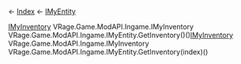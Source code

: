 ← [Index](Api-Index) ← [IMyEntity](VRage.Game.ModAPI.Ingame.IMyEntity)

[IMyInventory](VRage.Game.ModAPI.Ingame.IMyInventory) VRage.Game.ModAPI.Ingame.IMyInventory VRage.Game.ModAPI.Ingame.IMyEntity.GetInventory()()[IMyInventory](VRage.Game.ModAPI.Ingame.IMyInventory) VRage.Game.ModAPI.Ingame.IMyInventory VRage.Game.ModAPI.Ingame.IMyEntity.GetInventory(index)()